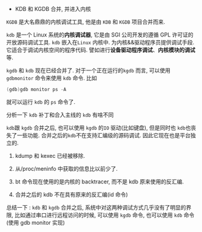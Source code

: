 

*	KDB 和 KGDB 合并, 并进入内核

`KGDB` 是大名鼎鼎的内核调试工具, 他是由 `KDB` 和 `KGDB` 项目合并而来.

`kdb` 是一个 Linux 系统的**内核调试器**, 它是由 SGI 公司开发的遵循 GPL 许可证的开放源码调试工具. `kdb` 嵌入在`Linux` 内核中. 为内核&&驱动程序员提供调试手段. 它适合于调试内核空间的程序代码. 譬如进行**设备驱动程序调试**、**内核模块的调试**等.

`kgdb` 和 `kdb` 现在已经合并了. 对于一个正在运行的`kgdb` 而言, 可以使用 `gdbmonitor` 命令来使用 `kdb` 命令. 比如

```cpp
(gdb)gdb monitor ps -A
```

就可以运行 `kdb` 的 `ps` 命令了.

分析一下 `kdb` 补丁和合入主线的 `kdb` 有啥不同

`kdb`跟 `kgdb` 合并之后, 也可以使用 `kgdb` 的`IO` 驱动(比如键盘), 但是同时也 `kdb`也丧失了一些功能. 合并之后的`kdb`不在支持汇编级的源码调试. 因此它现在也是平台独立的.

1.	kdump 和 kexec 已经被移除.

2.	从/proc/meninfo 中获取的信息比以前少了.

3.	bt 命令现在使用的是内核的 backtracer, 而不是 kdb 原来使用的反汇编.

4.	合并之后的 kdb 不在具有原来的反汇编(id 命令)

总结一下 : `kdb` 和 `kgdb` 合并之后, 系统中对这两种调试方式几乎没有了明显的界限, 比如通过串口进行远程访问的时候, 可以使用 `kgdb` 命令, 也可以使用 `kdb` 命令(使用 gdb monitor 实现)

